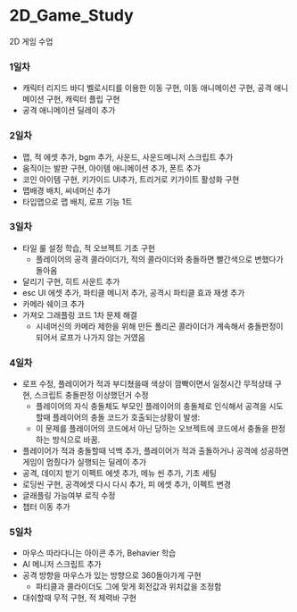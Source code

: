 # 2D_Game_Study
 2D 게임 수업

### 1일차
- 캐릭터 리지드 바디 벨로시티를 이용한 이동 구현, 이동 애니메이션 구현, 공격 애니메이션 구현, 캐릭터 플립 구현
- 공격 애니메이션 딜레이 추가

### 2일차
- 맵, 적 에셋 추가, bgm 추가, 사운드, 사운드메니저 스크립트 추가
- 움직이는 발판 구현, 아이템 애니메이션 추가, 폰트 추가
- 코인 아이템 구현, 키가이드 UI추가, 트리거로 키가이트 활성화 구현
- 맵배경 배치, 씨네머신 추가
- 타입맵으로 맵 배치, 로프 기능 1트

### 3일차
- 타일 룰 설정 학습, 적 오브젝트 기초 구현
  - 플레이어의 공격 콜라이더가, 적의 콜라이더와 충돌하면 빨간색으로 변했다가 돌아옴
- 달리기 구현, 히트 사운트 추가
- esc UI 에셋 추가, 파티클 메니저 추가, 공격시 파티클 효과 재생 추가
- 카메라 쉐이크 추가
- 가져오 그래플링 코드 1차 문제 해결
  - 시네머신의 카메라 제한을 위해 만든 폴리곤 콜라이더가 계속해서 충돌판정이 되어서 로프가 나가지 않는 거였음

### 4일차
- 로프 수정, 플레이어가 적과 부디쳤을때 색상이 깜빡이면서 일정시간 무적상태 구현, 스크립트 충돌판정 이상했던거 수정
  - 플레이어의 자식 충돌체도 부모인 플레이어의 충돌체로 인식해서 공격을 시도할때 플레이어의 충돌 코드가 호출되는상황이 발생:
  - 이 문제를 플레이어의 코드에서 아닌 당하는 오브젝트에 코드에서 충돌을 판정하는 방식으로 바꿈.
-  플레이어가 적과 충돌할때 넉백 추가, 플레이어가 적과 출돌하거나 공격에 성공하면 게임이 멈췄다가 실행되는 딜레이 추가
-  공격, 데이지 받기 이펙트 에셋 추가, 메뉴 씬 추가, 기초 세팅
-  로딩씬 구현, 공격에셋 다시 다시 추가, 피 에셋 추가, 이펙트 변경
-  글래플링 가능여부 로직 수정
-  챕터 이동 추가 

### 5일차
- 마우스 따라다니는 아이콘 추가, Behavier 학습
- AI 메니저 스크립트 추가
- 공격 방향을 마우스가 있는 방향으로 360돌아가게 구현
  - 파티클과 콜라이더도 그에 맞게 회전값과 위치값을 조정함
- 대쉬할때 무적 구현, 적 체력바 구현



